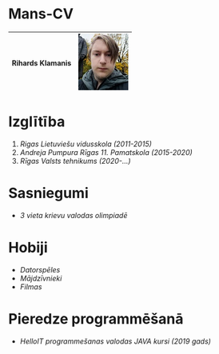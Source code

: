 # Mans-CV

Rihards Klamanis | ![](IMG_20210201_150835.jpg)
---------------- | ----------------------------

# Izglītība
1. _Rigas Lietuviešu vidusskola (2011-2015)_
2. _Andreja Pumpura Rīgas 11. Pamatskola (2015-2020)_
3. _Rīgas Valsts tehnikums (2020-...)_


# Sasniegumi

* *3 vieta krievu valodas olimpiadē*

# Hobiji

* _Datorspēles_
* _Mājdzīvnieki_
* _Filmas_

# Pieredze programmēšanā

* _HelloIT programmešanas valodas JAVA kursi (2019 gads)_

